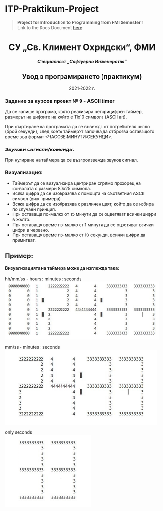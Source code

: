 # ITP-Praktikum-Project
>**Project for Introduction to Programming from FMI Semester 1**  
>Link to the Docs Document [here](https://github.com/RoronoaFilip/ITP-Praktikum-Project/blob/workflow/09-Project%20_ASCII%20timer_%202021.docx)  

<h1 align = "center">
  СУ „Св. Климент Охридски“, ФМИ 
</h1>
<h5 align = "center">
  Специалност „Софтуерно Инженерство“
</h5>
<h2 align = "center">
  Увод в програмирането (практикум)  
</h2>
<p align = "center">
  2021-2022 г.
</p>
  
### Задание за курсов проект № 9 - ASCII timer
Да се напише програма, която реализира четирицифрен таймер, размерът на цифрите на който е 11х10 символа (ASCII art).  

При стартиране на програмата да се въвежда от потребителя число (брой секунди), след което таймерът започва да отброява оставащото време във формат <ЧАСОВЕ:МИНУТИ:СЕКУНДИ>.  

### **_Звукови сигнали/команди:_**
При нулиране на таймера да се възпроизвежда звуков сигнал.  

### **Визуализация:** 
* Таймерът да се визуализира центриран спрямо прозорец на конзолата с размери 80х25 символа.  
* Всяка цифра да се изобразява с помощта на съответния ASCII символ (виж примера).
* Всяка цифра да се изобразява с различен цвят, който да се избира по случаен принцип.
* При оставащи по-малко от 15 минути да се оцветяват всички цифри в жълто.
* При оставащо време по-малко от 1 минути да се оцветяват всички цифри в червено.
* При оставащо време по-малко от 10 секунди, всички цифри да примигват.

## Пример: 
#### **Визуализацията на таймера може да изглежда така:**  

hh/mm/ss - hours : minutes : seconds  
![Image for Hours:Minutes:Seconds](/ReadMeImages/HoursMinutesSeconds.png)

mm/ss - minutes : seconds  
![Image for Minutes:Seconds](/ReadMeImages/MinutesSeconds.png)

only seconds  
![Image for Seconds](/ReadMeImages/Seconds.png)

